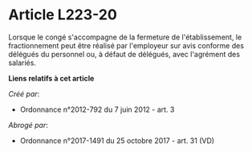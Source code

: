 # Article L223-20

Lorsque le congé s'accompagne de la fermeture de l'établissement, le fractionnement peut être réalisé par l'employeur sur
avis conforme des délégués du personnel ou, à défaut de délégués, avec l'agrément des salariés.

**Liens relatifs à cet article**

_Créé par_:

  - Ordonnance n°2012-792 du 7 juin 2012 - art. 3

_Abrogé par_:

  - Ordonnance n°2017-1491 du 25 octobre 2017 - art. 31 (VD)
